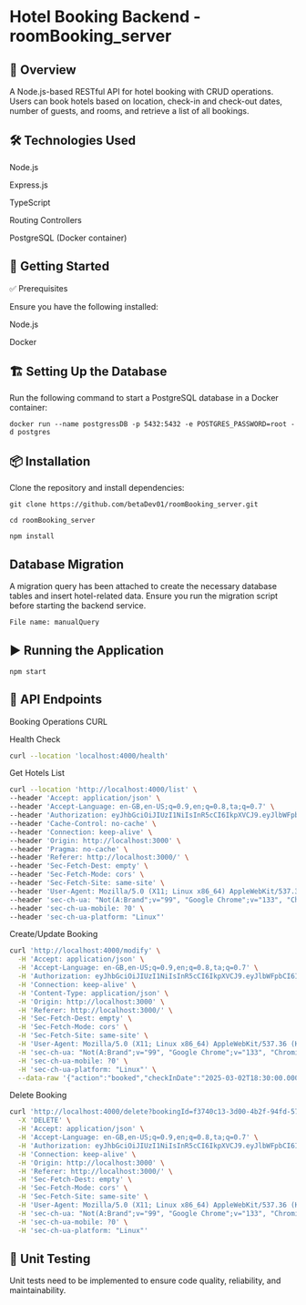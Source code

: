 # Hotel Booking Backend - roomBooking_server

## 📌 Overview

A Node.js-based RESTful API for hotel booking with CRUD operations. Users can book hotels based on location, check-in and check-out dates, number of guests, and rooms, and retrieve a list of all bookings.

## 🛠 Technologies Used

Node.js

Express.js

TypeScript

Routing Controllers

PostgreSQL (Docker container)


## 🚀 Getting Started

✅ Prerequisites

Ensure you have the following installed:

Node.js

Docker

## 🏗 Setting Up the Database

Run the following command to start a PostgreSQL database in a Docker container:

```docker run --name postgressDB -p 5432:5432 -e POSTGRES_PASSWORD=root -d postgres```

## 📦 Installation

Clone the repository and install dependencies:

```git clone https://github.com/betaDev01/roomBooking_server.git```

```cd roomBooking_server```

```npm install```


## Database Migration

A migration query has been attached to create the necessary database tables and insert hotel-related data. Ensure you run the migration script before starting the backend service.

```sh 
File name: manualQuery
```

## ▶️ Running the Application

```npm start```

## 🔗 API Endpoints

Booking Operations CURL

Health Check
```sh
curl --location 'localhost:4000/health'
```

Get Hotels List
```sh
curl --location 'http://localhost:4000/list' \
--header 'Accept: application/json' \
--header 'Accept-Language: en-GB,en-US;q=0.9,en;q=0.8,ta;q=0.7' \
--header 'Authorization: eyJhbGciOiJIUzI1NiIsInR5cCI6IkpXVCJ9.eyJlbWFpbCI6InNpdmFAZ21haWwuY29tIiwicGFzc3dvcmQiOiIxMjM0NTYiLCJpYXQiOjE3NDA5MjA1NzZ9.AnZhiYnNYb8zVbKpNI3VqeOo1IO2QrLoTfky3VXDsOc' \
--header 'Cache-Control: no-cache' \
--header 'Connection: keep-alive' \
--header 'Origin: http://localhost:3000' \
--header 'Pragma: no-cache' \
--header 'Referer: http://localhost:3000/' \
--header 'Sec-Fetch-Dest: empty' \
--header 'Sec-Fetch-Mode: cors' \
--header 'Sec-Fetch-Site: same-site' \
--header 'User-Agent: Mozilla/5.0 (X11; Linux x86_64) AppleWebKit/537.36 (KHTML, like Gecko) Chrome/133.0.0.0 Safari/537.36' \
--header 'sec-ch-ua: "Not(A:Brand";v="99", "Google Chrome";v="133", "Chromium";v="133"' \
--header 'sec-ch-ua-mobile: ?0' \
--header 'sec-ch-ua-platform: "Linux"'
```

Create/Update Booking
```sh
curl 'http://localhost:4000/modify' \
  -H 'Accept: application/json' \
  -H 'Accept-Language: en-GB,en-US;q=0.9,en;q=0.8,ta;q=0.7' \
  -H 'Authorization: eyJhbGciOiJIUzI1NiIsInR5cCI6IkpXVCJ9.eyJlbWFpbCI6InNpdmFAZ21haWwuY29tIiwicGFzc3dvcmQiOiIxMjM0NTYiLCJpYXQiOjE3NDA5MjA1NzZ9.AnZhiYnNYb8zVbKpNI3VqeOo1IO2QrLoTfky3VXDsOc' \
  -H 'Connection: keep-alive' \
  -H 'Content-Type: application/json' \
  -H 'Origin: http://localhost:3000' \
  -H 'Referer: http://localhost:3000/' \
  -H 'Sec-Fetch-Dest: empty' \
  -H 'Sec-Fetch-Mode: cors' \
  -H 'Sec-Fetch-Site: same-site' \
  -H 'User-Agent: Mozilla/5.0 (X11; Linux x86_64) AppleWebKit/537.36 (KHTML, like Gecko) Chrome/133.0.0.0 Safari/537.36' \
  -H 'sec-ch-ua: "Not(A:Brand";v="99", "Google Chrome";v="133", "Chromium";v="133"' \
  -H 'sec-ch-ua-mobile: ?0' \
  -H 'sec-ch-ua-platform: "Linux"' \
  --data-raw '{"action":"booked","checkInDate":"2025-03-02T18:30:00.000Z","checkOutDate":"2025-03-30T18:30:00.000Z","guests":11,"roomsBooked":11,"hotelId":"1b0fb446-7fcb-4834-a943-d15a3f3b5e1a"}'
```
Delete Booking
```sh
curl 'http://localhost:4000/delete?bookingId=f3740c13-3d00-4b2f-94fd-577c80d291da' \
  -X 'DELETE' \
  -H 'Accept: application/json' \
  -H 'Accept-Language: en-GB,en-US;q=0.9,en;q=0.8,ta;q=0.7' \
  -H 'Authorization: eyJhbGciOiJIUzI1NiIsInR5cCI6IkpXVCJ9.eyJlbWFpbCI6InNpdmFAZ21haWwuY29tIiwicGFzc3dvcmQiOiIxMjM0NTYiLCJpYXQiOjE3NDA5MjA1NzZ9.AnZhiYnNYb8zVbKpNI3VqeOo1IO2QrLoTfky3VXDsOc' \
  -H 'Connection: keep-alive' \
  -H 'Origin: http://localhost:3000' \
  -H 'Referer: http://localhost:3000/' \
  -H 'Sec-Fetch-Dest: empty' \
  -H 'Sec-Fetch-Mode: cors' \
  -H 'Sec-Fetch-Site: same-site' \
  -H 'User-Agent: Mozilla/5.0 (X11; Linux x86_64) AppleWebKit/537.36 (KHTML, like Gecko) Chrome/133.0.0.0 Safari/537.36' \
  -H 'sec-ch-ua: "Not(A:Brand";v="99", "Google Chrome";v="133", "Chromium";v="133"' \
  -H 'sec-ch-ua-mobile: ?0' \
  -H 'sec-ch-ua-platform: "Linux"'
  ```

## 🧪 Unit Testing

Unit tests need to be implemented to ensure code quality, reliability, and maintainability.
